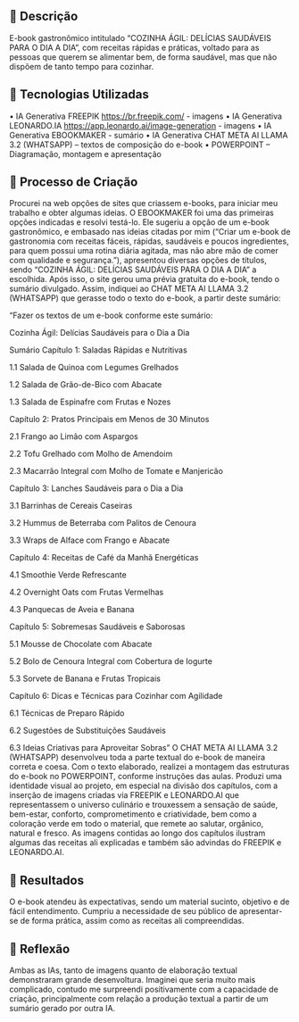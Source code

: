 ## 📒 Descrição
E-book gastronômico intitulado “COZINHA ÁGIL: DELÍCIAS SAUDÁVEIS PARA O DIA A DIA”, com receitas rápidas e práticas, voltado para as pessoas que querem se alimentar bem, de forma saudável, mas que não dispõem de tanto tempo para cozinhar.

## 🤖 Tecnologias Utilizadas
•	IA Generativa FREEPIK https://br.freepik.com/ - imagens
•	IA Generativa LEONARDO.IA https://app.leonardo.ai/image-generation - imagens
•	IA Generativa EBOOKMAKER - sumário 
•	IA Generativa CHAT META AI LLAMA 3.2 (WHATSAPP) – textos de composição do e-book
•	POWERPOINT – Diagramação, montagem e apresentação

## 🧐 Processo de Criação
Procurei na web opções de sites que criassem e-books, para iniciar meu trabalho e obter algumas ideias. O EBOOKMAKER foi uma das primeiras opções indicadas e resolvi testá-lo. Ele sugeriu a opção de um e-book gastronômico, e embasado nas ideias citadas por mim (“Criar um e-book de gastronomia com receitas fáceis, rápidas, saudáveis e poucos ingredientes, para quem possui uma rotina diária agitada, mas não abre mão de comer com qualidade e segurança.”), apresentou diversas opções de títulos, sendo “COZINHA ÁGIL: DELÍCIAS SAUDÁVEIS PARA O DIA A DIA” a escolhida. Após isso, o site gerou uma prévia gratuita do e-book, tendo o sumário divulgado.
Assim, indiquei ao CHAT META AI LLAMA 3.2 (WHATSAPP) que gerasse todo o texto do e-book, a partir deste sumário:

“Fazer os textos de um e-book conforme este sumário:

Cozinha Ágil: Delícias Saudáveis para o Dia a Dia

Sumário
Capítulo 1: Saladas Rápidas e Nutritivas

1.1 Salada de Quinoa com Legumes Grelhados

1.2 Salada de Grão-de-Bico com Abacate

1.3 Salada de Espinafre com Frutas e Nozes

Capítulo 2: Pratos Principais em Menos de 30 Minutos

2.1 Frango ao Limão com Aspargos

2.2 Tofu Grelhado com Molho de Amendoim

2.3 Macarrão Integral com Molho de Tomate e Manjericão

Capítulo 3: Lanches Saudáveis para o Dia a Dia

3.1 Barrinhas de Cereais Caseiras

3.2 Hummus de Beterraba com Palitos de Cenoura

3.3 Wraps de Alface com Frango e Abacate

Capítulo 4: Receitas de Café da Manhã Energéticas

4.1 Smoothie Verde Refrescante

4.2 Overnight Oats com Frutas Vermelhas

4.3 Panquecas de Aveia e Banana

Capítulo 5: Sobremesas Saudáveis e Saborosas

5.1 Mousse de Chocolate com Abacate

5.2 Bolo de Cenoura Integral com Cobertura de Iogurte

5.3 Sorvete de Banana e Frutas Tropicais

Capítulo 6: Dicas e Técnicas para Cozinhar com Agilidade

6.1 Técnicas de Preparo Rápido

6.2 Sugestões de Substituições Saudáveis

6.3 Ideias Criativas para Aproveitar Sobras”
O CHAT META AI LLAMA 3.2 (WHATSAPP) desenvolveu toda a parte textual do e-book de maneira correta e coesa.
Com o texto elaborado, realizei a montagem das estruturas do e-book no POWERPOINT, conforme instruções das aulas. Produzi uma identidade visual ao projeto, em especial na divisão dos capítulos, com a inserção de imagens criadas via FREEPIK e LEONARDO.AI que representassem o universo culinário e trouxessem a sensação de saúde, bem-estar, conforto, comprometimento e criatividade, bem como a coloração verde em todo o material, que remete ao salutar, orgânico, natural e fresco. As imagens contidas ao longo dos capítulos ilustram algumas das receitas ali explicadas e também são advindas do FREEPIK e LEONARDO.AI.

## 🚀 Resultados
O e-book atendeu às expectativas, sendo um material sucinto, objetivo e de fácil entendimento. Cumpriu a necessidade de seu público de apresentar-se de forma prática, assim como as receitas ali compreendidas.

## 💭 Reflexão
Ambas as IAs, tanto de imagens quanto de elaboração textual demonstraram grande desenvoltura. Imaginei que seria muito mais complicado, contudo me surpreendi positivamente com a capacidade de criação, principalmente com relação a produção textual a partir de um sumário gerado por outra IA.
